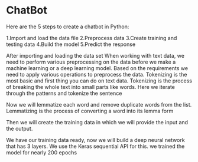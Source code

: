 # ChatBot

Here are the 5 steps to create a chatbot in Python:

1.Import and load the data file
2.Preprocess data
3.Create training and testing data
4.Build the model
5.Predict the response

After importing and loading the data set
When working with text data, we need to perform various preprocessing on the data before we make a machine learning or a deep learning model. Based on the requirements we need to apply various operations to preprocess the data.
Tokenizing is the most basic and first thing you can do on text data. Tokenizing is the process of breaking the whole text into small parts like words.
Here we iterate through the patterns and tokenize the sentence

Now we will lemmatize each word and remove duplicate words from the list. Lemmatizing is the process of converting a word into its lemma form

Then we will create the training data in which we will provide the input and the output.

We have our training data ready, now we will build a deep neural network that has 3 layers. We use the Keras sequential API for this. 
we trained the model for nearly 200 epochs
